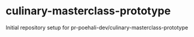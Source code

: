 # culinary-masterclass-prototype

Initial repository setup for pr-poehali-dev/culinary-masterclass-prototype